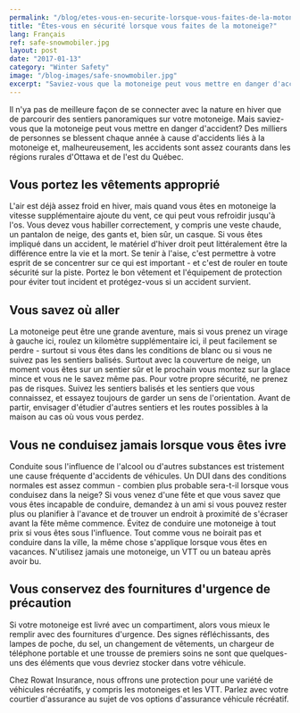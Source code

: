 ```yaml
---
permalink: "/blog/etes-vous-en-securite-lorsque-vous-faites-de-la-motoneige"
title: "Êtes-vous en sécurité lorsque vous faites de la motoneige?"
lang: Français
ref: safe-snowmobiler.jpg
layout: post
date: "2017-01-13"
category: "Winter Safety"
image: "/blog-images/safe-snowmobiler.jpg"
excerpt: "Saviez-vous que la motoneige peut vous mettre en danger d'accident? Des milliers de personnes se blessent chaque année à cause d'accidents liés à la motoneige et, malheureusement, les accidents sont assez courants dans les régions rurales d'Ottawa et de l'est du Québec."
---
```


Il n'ya pas de meilleure façon de se connecter avec la nature en hiver que de parcourir des sentiers panoramiques sur votre motoneige. Mais saviez-vous que la motoneige peut vous mettre en danger d'accident? Des milliers de personnes se blessent chaque année à cause d'accidents liés à la motoneige et, malheureusement, les accidents sont assez courants dans les régions rurales d'Ottawa et de l'est du Québec.

## Vous portez les vêtements approprié
L'air est déjà assez froid en hiver, mais quand vous êtes en motoneige la vitesse supplémentaire ajoute du vent, ce qui peut vous refroidir jusqu'à l'os. Vous devez vous habiller correctement, y compris une veste chaude, un pantalon de neige, des gants et, bien sûr, un casque. Si vous êtes impliqué dans un accident, le matériel d'hiver droit peut littéralement être la différence entre la vie et la mort. Se tenir à l'aise, c'est permettre à votre esprit de se concentrer sur ce qui est important - et c'est de rouler en toute sécurité sur la piste. Portez le bon vêtement et l'équipement de protection pour éviter tout incident et protégez-vous si un accident survient.

## Vous savez où aller
La motoneige peut être une grande aventure, mais si vous prenez un virage à gauche ici, roulez un kilomètre supplémentaire ici, il peut facilement se perdre - surtout si vous êtes dans les conditions de blanc ou si vous ne suivez pas les sentiers balisés. Surtout avec la couverture de neige, un moment vous êtes sur un sentier sûr et le prochain vous montez sur la glace mince et vous ne le savez même pas. Pour votre propre sécurité, ne prenez pas de risques. Suivez les sentiers balisés et les sentiers que vous connaissez, et essayez toujours de garder un sens de l'orientation. Avant de partir, envisager d'étudier d'autres sentiers et les routes possibles à la maison au cas où vous vous perdez.

## Vous ne conduisez jamais lorsque vous êtes ivre
Conduite sous l'influence de l'alcool ou d'autres substances est tristement une cause fréquente d'accidents de véhicules. Un DUI dans des conditions normales est assez commun - combien plus probable sera-t-il lorsque vous conduisez dans la neige? Si vous venez d'une fête et que vous savez que vous êtes incapable de conduire, demandez à un ami si vous pouvez rester plus ou planifier à l'avance et de trouver un endroit à proximité de s'écraser avant la fête même commence. Évitez de conduire une motoneige à tout prix si vous êtes sous l'influence. Tout comme vous ne boirait pas et conduire dans la ville, la même chose s'applique lorsque vous êtes en vacances. N'utilisez jamais une motoneige, un VTT ou un bateau après avoir bu.

## Vous conservez des fournitures d'urgence de précaution
Si votre motoneige est livré avec un compartiment, alors vous mieux le remplir avec des fournitures d'urgence. Des signes réfléchissants, des lampes de poche, du sel, un changement de vêtements, un chargeur de téléphone portable et une trousse de premiers soins ne sont que quelques-uns des éléments que vous devriez stocker dans votre véhicule.

Chez Rowat Insurance, nous offrons une protection pour une variété de véhicules récréatifs, y compris les motoneiges et les VTT. Parlez avec votre courtier d'assurance au sujet de vos options d'assurance véhicule récréatif.